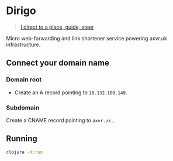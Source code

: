 # Dirigo

> [I direct to a place, guide, steer](https://en.wiktionary.org/wiki/dirigo#Latin)

Micro web-forwarding and link shortener service powering axvr.uk
infrastructure.


## Connect your domain name

### Domain root

- Create an A record pointing to `18.132.100.149`.

### Subdomain

Create a CNAME record pointing to `axvr.uk.`.


## Running

```sh
clojure -X:run
```
